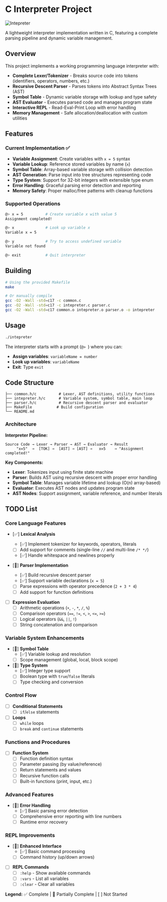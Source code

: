# C Interpreter Project
![Intepreter](https://github.com/user-attachments/assets/13b6113b-a7e7-4afa-82b8-a2873656aff1)

A lightweight interpreter implementation written in C, featuring a complete parsing pipeline and dynamic variable management.

## Overview

This project implements a working programming language interpreter with:
- **Complete Lexer/Tokenizer** - Breaks source code into tokens (identifiers, operators, numbers, etc.)
- **Recursive Descent Parser** - Parses tokens into Abstract Syntax Trees (AST)
- **Symbol Table** - Dynamic variable storage with lookup and type safety
- **AST Evaluator** - Executes parsed code and manages program state
- **Interactive REPL** - Read-Eval-Print Loop with error handling
- **Memory Management** - Safe allocation/deallocation with custom utilities

## Features

### Current Implementation ✅
- **Variable Assignment**: Create variables with `x = 5` syntax
- **Variable Lookup**: Reference stored variables by name (`x`)
- **Symbol Table**: Array-based variable storage with collision detection
- **AST Generation**: Parse input into tree structures representing code
- **Type System**: Support for 32-bit integers with extensible type enum
- **Error Handling**: Graceful parsing error detection and reporting
- **Memory Safety**: Proper malloc/free patterns with cleanup functions

### Supported Operations
```bash
@> x = 5          # Create variable x with value 5
Assignment completed!

@> x              # Look up variable x  
Variable x = 5

@> y              # Try to access undefined variable
Variable not found

@> exit           # Quit interpreter
```

## Building

```bash
# Using the provided Makefile
make

# Or manually compile
gcc -O2 -Wall -std=c17 -c common.c
gcc -O2 -Wall -std=c17 -c intepreter.c parser.c
gcc -O2 -Wall -std=c17 common.o intepreter.o parser.o -o intepreter
```

## Usage

```bash
./intepreter
```

The interpreter starts with a prompt (`@> `) where you can:
- **Assign variables**: `variableName = number`
- **Look up variables**: `variableName`  
- **Exit**: Type `exit`

## Code Structure

```
├── common.h/c          # Lexer, AST definitions, utility functions
├── intepreter.h/c      # Variable system, symbol table, main loop
├── parser.h/c          # Recursive descent parser and evaluator
├── MakeFile           # Build configuration
└── README.md        
```

### Architecture

**Interpreter Pipeline:**
```
Source Code → Lexer → Parser → AST → Evaluator → Result
     "x=5"  →  [TOK] →  [AST] → [AST] →   x=5    → "Assignment completed!"
```

**Key Components:**
- **Lexer**: Tokenizes input using finite state machine
- **Parser**: Builds AST using recursive descent with proper error handling  
- **Symbol Table**: Manages variable lifetime and lookup (O(n) array-based)
- **Evaluator**: Executes AST nodes and updates program state
- **AST Nodes**: Support assignment, variable reference, and number literals

## TODO List

### Core Language Features
- [✅] **Lexical Analysis**
  - [✅] Implement tokenizer for keywords, operators, literals
  - [ ] Add support for comments (single-line `//` and multi-line `/* */`)
  - [✅] Handle whitespace and newlines properly

- [🔄] **Parser Implementation**
  - [✅] Build recursive descent parser
  - [✅] Support variable declarations (`x = 5`)
  - [ ] Parse expressions with operator precedence (`2 + 3 * 4`)
  - [ ] Add support for function definitions

- [ ] **Expression Evaluation**
  - [ ] Arithmetic operations (`+`, `-`, `*`, `/`, `%`)
  - [ ] Comparison operators (`==`, `!=`, `<`, `>`, `<=`, `>=`)
  - [ ] Logical operators (`&&`, `||`, `!`)
  - [ ] String concatenation and comparison

### Variable System Enhancements
- [🔄] **Symbol Table**
  - [✅] Variable lookup and resolution
  - [ ] Scope management (global, local, block scope)

- [🔄] **Type System**
  - [✅] Integer type support
  - [ ] Boolean type with `true`/`false` literals
  - [ ] Type checking and conversion

### Control Flow
- [ ] **Conditional Statements**
  - [ ] `if`/`else` statements

- [ ] **Loops**
  - [ ] `while` loops
  - [ ] `break` and `continue` statements

### Functions and Procedures
- [ ] **Function System**
  - [ ] Function definition syntax
  - [ ] Parameter passing (by value/reference)
  - [ ] Return statements and values
  - [ ] Recursive function calls
  - [ ] Built-in functions (print, input, etc.)

### Advanced Features
- [🔄] **Error Handling**
  - [✅] Basic parsing error detection
  - [ ] Comprehensive error reporting with line numbers
  - [ ] Runtime error recovery

### REPL Improvements
- [🔄] **Enhanced Interface**
  - [✅] Basic command processing
  - [ ] Command history (up/down arrows)

- [ ] **REPL Commands**
  - [ ] `:help` - Show available commands
  - [ ] `:vars` - List all variables  
  - [ ] `:clear` - Clear all variables

**Legend:** ✅ Complete | 🔄 Partially Complete | [ ] Not Started
